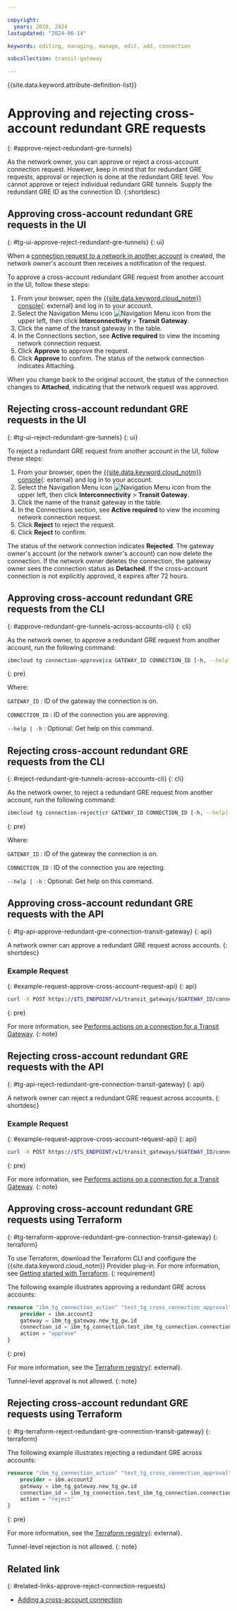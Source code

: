 ```yaml
---

copyright:
  years: 2020, 2024
lastupdated: "2024-06-14"

keywords: editing, managing, manage, edit, add, connection

subcollection: transit-gateway

---
```


{{site.data.keyword.attribute-definition-list}}

# Approving and rejecting cross-account redundant GRE requests
{: #approve-reject-redundant-gre-tunnels}

As the network owner, you can approve or reject a cross-account connection request. However, keep in mind that for redundant GRE requests, approval or rejection is done at the redundant GRE level. You cannot approve or reject individual redundant GRE tunnels. Supply the redundant GRE ID as the connection ID.
{:shortdesc}

## Approving cross-account redundant GRE requests in the UI
{: #tg-ui-approve-reject-redundant-gre-tunnels}
{: ui}

When a [connection request to a network in another account](/docs/transit-gateway?topic=transit-gateway-adding-cross-account-connections&interface=ui) is created, the network owner's account then receives a notification of the request.

To approve a cross-account redundant GRE request from another account in the UI, follow these steps:

1. From your browser, open the [{{site.data.keyword.cloud_notm}} console](/login){: external} and log in to your account.
1. Select the Navigation Menu icon ![Navigation Menu icon](../../icons/icon_hamburger.svg) from the upper left, then click **Interconnectivity** > **Transit Gateway**.
1. Click the name of the transit gateway in the table.
1. In the Connections section, see **Active required** to view the incoming network connection request.
1. Click **Approve** to approve the request.
1. Click **Approve** to confirm. The status of the network connection indicates Attaching.

When you change back to the original account, the status of the connection changes to **Attached**, indicating that the network request was approved.

## Rejecting cross-account redundant GRE requests in the UI
{: #tg-ui-reject-redundant-gre-tunnels}
{: ui}

To reject a redundant GRE request from another account in the UI, follow these steps:

1. From your browser, open the [{{site.data.keyword.cloud_notm}} console](/login){: external} and log in to your account.
1. Select the Navigation Menu icon ![Navigation Menu icon](../../icons/icon_hamburger.svg) from the upper left, then click **Interconnectivity** > **Transit Gateway**.
1. Click the name of the transit gateway in the table.
1. In the Connections section, see **Active required** to view the incoming network connection request.
1. Click **Reject** to reject the request.
1. Click **Reject** to confirm.

The status of the network connection indicates **Rejected**. The gateway owner's account (or the network owner's account) can now delete the connection.  If the network owner deletes the connection, the gateway owner sees the connection status as **Detached**. If the cross-account connection is not explicitly approved, it expires after 72 hours.

## Approving cross-account redundant GRE requests from the CLI
{: #approve-redundant-gre-tunnels-across-accounts-cli}
{: cli}

As the network owner, to approve a redundant GRE request from another account, run the following command:

```sh
ibmcloud tg connection-approve|ca GATEWAY_ID CONNECTION_ID [-h, --help]
```
{: pre}

Where:

`GATEWAY_ID`
:   ID of the gateway the connection is on.

`CONNECTION_ID`
:   ID of the connection you are approving.

`--help | -h`
:   Optional: Get help on this command.

## Rejecting cross-account redundant GRE requests from the CLI
{: #reject-redundant-gre-tunnels-across-accounts-cli}
{: cli}

As the network owner, to reject a redundant GRE request from another account, run the following command:

```sh
ibmcloud tg connection-reject|cr GATEWAY_ID CONNECTION_ID [-h, --help]
```
{: pre}

Where:

`GATEWAY_ID`
:   ID of the gateway the connection is on.

`CONNECTION_ID`
:   ID of the connection you are rejecting.

`--help | -h`
:   Optional: Get help on this command.

## Approving cross-account redundant GRE requests with the API
{: #tg-api-approve-redundant-gre-connection-transit-gateway}
{: api}

A network owner can approve a redundant GRE request across accounts.
{: shortdesc}

### Example Request
{: #example-request-approve-cross-account-request-api}
{: api}

```sh
curl -X POST https://$TS_ENDPOINT/v1/transit_gateways/$GATEWAY_ID/connections/$CONNECTION_ID/tunnels/$TUNNEL_ID --header "Authorization: Bearer {iam_token}"   --header "Content-Type: application/json"   --data '{ "action": "approve" }'
```
{: pre}

For more information, see [Performs actions on a connection for a Transit Gateway](/apidocs/transit-gateway#create-transit-gateway-connection-actions).
{: note}

## Rejecting cross-account redundant GRE requests with the API
{: #tg-api-reject-redundant-gre-connection-transit-gateway}
{: api}

A network owner can reject a redundant GRE request across accounts.
{: shortdesc}

### Example Request
{: #example-request-approve-cross-account-request-api}
{: api}

```sh
curl -X POST https://$TS_ENDPOINT/v1/transit_gateways/$GATEWAY_ID/connections/$CONNECTION_ID/tunnels/$TUNNEL_ID?version=2020-03-31 --location --header "Authorization: Bearer {iam_token}" --header "Content-Type: application/json" --data '{ "action": "reject" }'
```
{: pre}

For more information, see [Performs actions on a connection for a Transit Gateway](/apidocs/transit-gateway#create-transit-gateway-connection-actions).
{: note}

## Approving cross-account redundant GRE requests using Terraform
{: #tg-terraform-approve-redundant-gre-connection-transit-gateway}
{: terraform}

To use Terraform, download the Terraform CLI and configure the {{site.data.keyword.cloud_notm}} Provider plug-in. For more information, see [Getting started with Terraform](/docs/ibm-cloud-provider-for-terraform?topic=ibm-cloud-provider-for-terraform-getting-started).
{: requirement}

The following example illustrates approving a redundant GRE across accounts:

```terraform
resource "ibm_tg_connection_action" "test_tg_cross_connection_approval" {
    provider = ibm.account2
    gateway = ibm_tg_gateway.new_tg_gw.id
    connection_id = ibm_tg_connection.test_ibm_tg_connection.connection_id
    action = "approve"
}
```
{: pre}

For more information, see the [Terraform registry](https://registry.terraform.io/providers/IBM-Cloud/ibm/latest/docs/resources/tg_connection_actions){: external}.

Tunnel-level approval is not allowed.
{: note}

## Rejecting cross-account redundant GRE requests using Terraform
{: #tg-terraform-reject-redundant-gre-connection-transit-gateway}
{: terraform}

The following example illustrates rejecting a redundant GRE across accounts:

```terraform
resource "ibm_tg_connection_action" "test_tg_cross_connection_approval" {
    provider = ibm.account2
    gateway = ibm_tg_gateway.new_tg_gw.id
    connection_id = ibm_tg_connection.test_ibm_tg_connection.connection_id
    action = "reject"
}
```
{: pre}

For more information, see the [Terraform registry](https://registry.terraform.io/providers/IBM-Cloud/ibm/latest/docs/resources/tg_connection_actions){: external}.

Tunnel-level rejection is not allowed.
{: note}

## Related link
{: #related-links-approve-reject-connection-requests}

* [Adding a cross-account connection](/docs/transit-gateway?topic=transit-gateway-adding-cross-account-connections&interface=ui)
